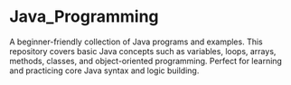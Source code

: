 # Java_Programming
A beginner-friendly collection of Java programs and examples. This repository covers basic Java concepts such as variables, loops, arrays, methods, classes, and object-oriented programming. Perfect for learning and practicing core Java syntax and logic building.
